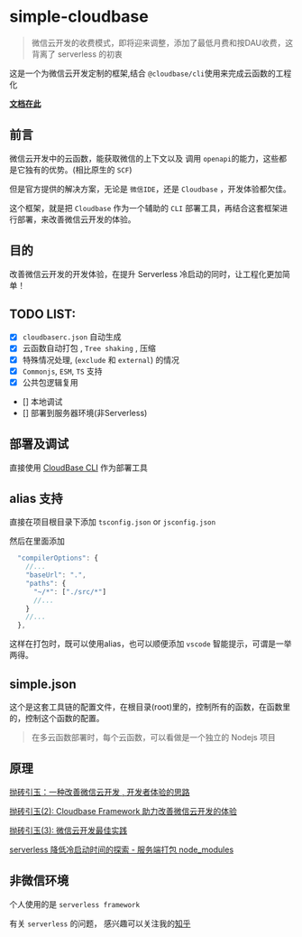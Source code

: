 # simple-cloudbase

> 微信云开发的收费模式，即将迎来调整，添加了最低月费和按DAU收费，这背离了 serverless 的初衷

这是一个为微信云开发定制的框架,结合 `@cloudbase/cli`使用来完成云函数的工程化

[**文档在此**](https://cloudbase.icebreaker.top/)

## 前言

微信云开发中的云函数，能获取微信的上下文以及 调用 `openapi`的能力，这些都是它独有的优势。(相比原生的 `SCF`)

但是官方提供的解决方案，无论是 `微信IDE`，还是 `Cloudbase` ，开发体验都欠佳。

这个框架，就是把 `Cloudbase` 作为一个辅助的 `CLI` 部署工具，再结合这套框架进行部署，来改善微信云开发的体验。

## 目的

改善微信云开发的开发体验，在提升 Serverless 冷启动的同时，让工程化更加简单！

## TODO LIST:

- [x] `cloudbaserc.json` 自动生成
- [x] 云函数自动打包 , `Tree shaking` , 压缩
- [x] 特殊情况处理, (`exclude` 和 `external`) 的情况
- [x] `Commonjs`, `ESM`, `TS` 支持
- [x] 公共包逻辑复用
- [] 本地调试
- [] 部署到服务器环境(非Serverless)

## 部署及调试

直接使用 [CloudBase CLI](https://docs.cloudbase.net/cli-v1/intro) 作为部署工具

## alias 支持

直接在项目根目录下添加 `tsconfig.json` or `jsconfig.json`

然后在里面添加

```js
  "compilerOptions": {
    //...
    "baseUrl": ".",
    "paths": {
      "~/*": ["./src/*"]
      //...
    }
    //...
  },
```

这样在打包时，既可以使用alias，也可以顺便添加 `vscode` 智能提示，可谓是一举两得。

## simple.json

这个是这套工具链的配置文件，在根目录(root)里的，控制所有的函数，在函数里的，控制这个函数的配置。

> 在多云函数部署时，每个云函数，可以看做是一个独立的 Nodejs 项目

## 原理

[抛砖引玉：一种改善微信云开发 , 开发者体验的思路](https://zhuanlan.zhihu.com/p/353260521)

[抛砖引玉(2): Cloudbase Framework 助力改善微信云开发的体验](https://zhuanlan.zhihu.com/p/382756909)

[抛砖引玉(3): 微信云开发最佳实践](https://zhuanlan.zhihu.com/p/412573059)

[serverless 降低冷启动时间的探索 - 服务端打包 node_modules](https://zhuanlan.zhihu.com/p/407434947)
## 非微信环境

个人使用的是 `serverless framework`

有关 `serverless` 的问题， 感兴趣可以关注我的[知乎](https://www.zhihu.com/people/richard-40-19-41)

